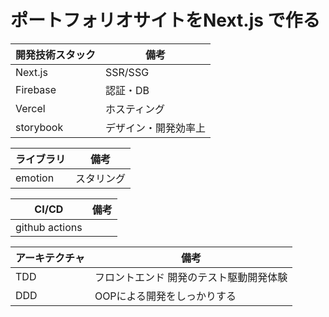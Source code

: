 # ポートフォリオサイトをNext.js で作る

| 開発技術スタック | 備考                 |
| ---------------- | -------------------- |
| Next.js          | SSR/SSG              |
| Firebase         | 認証・DB             |
| Vercel           | ホスティング         |
| storybook        | デザイン・開発効率上 |


| ライブラリ | 備考       |
| ---------- | ---------- |
| emotion    | スタリング |

| CI/CD          | 備考 |
| -------------- | ---- |
| github actions |      |

| アーキテクチャ | 備考                                    |
| -------------- | --------------------------------------- |
| TDD            | フロントエンド 開発のテスト駆動開発体験 |
| DDD            | OOPによる開発をしっかりする             |